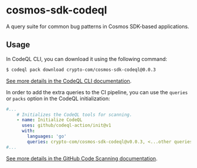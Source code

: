 # cosmos-sdk-codeql
A query suite for common bug patterns in Cosmos SDK-based applications.

## Usage
In CodeQL CLI, you can download it using the following command:

```bash
$ codeql pack download crypto-com/cosmos-sdk-codeql@0.0.3
```

[See more details in the CodeQL CLI documentation](https://codeql.github.com/docs/codeql-cli/publishing-and-using-codeql-packs/).

In order to add the extra queries to the CI pipeline, you can use the `queries` or `packs` option in the CodeQL initialization:

```yaml
#...
    # Initializes the CodeQL tools for scanning.
    - name: Initialize CodeQL
      uses: github/codeql-action/init@v1
      with:
        languages: 'go'
        queries: crypto-com/cosmos-sdk-codeql@v0.0.3, <...other queries...>
#...
```

[See more details in the GitHub Code Scanning documentation](https://docs.github.com/en/code-security/code-scanning/automatically-scanning-your-code-for-vulnerabilities-and-errors/configuring-code-scanning#running-additional-queries).